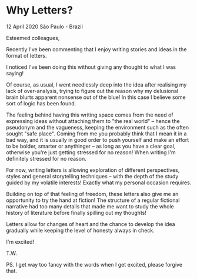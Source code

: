 # Why Letters?

12 April 2020
São Paulo - Brazil

Esteemed colleagues,

Recently I've been commenting that I enjoy writing stories and ideas in the format of letters.

I noticed I've been doing this without giving any thought to what I was saying!

Of course, as usual, I went needlessly deep into the idea after realising my lack of over-analysis, trying to figure out the reason why my delusional brain blurts apparent nonsense out of the blue! In this case I believe some sort of logic has been found.

The feeling behind having this writing space comes from the need of expressing ideas without attaching them to "the real world" – hence the pseudonym and the vagueness, keeping the environment such as the often sought "safe place". Coming from me you probably think that I mean it in a bad way, and it is usually in good order to push yourself and make an effort to be bolder, smarter or anythinger – as long as you have a clear goal, otherwise you're just getting stressed for no reason! When writing I'm definitely stressed for no reason.

For now, writing letters is allowing exploration of different perspectives, styles and general storytelling techniques – with the depth of the study guided by my volatile interests! Exactly what my personal occasion requires.

Building on top of that feeling of freedom, these letters also give me an opportunity to try the hand at fiction! The structure of a regular fictional narrative had too many details that made me want to study the whole history of literature before finally spilling out my thoughts!

Letters allow for changes of heart and the chance to develop the idea gradually while keeping the level of honesty always in check.

I'm excited!

T.W.

PS. I get way too fancy with the words when I get excited, please forgive that.
